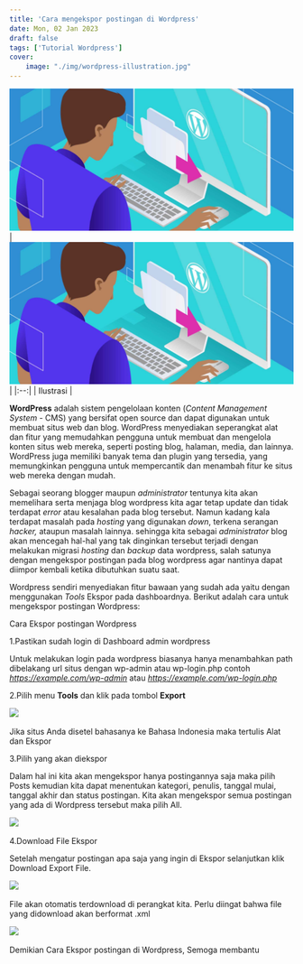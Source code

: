 ```yaml
---
title: 'Cara mengekspor postingan di Wordpress'
date: Mon, 02 Jan 2023
draft: false
tags: ['Tutorial Wordpress']
cover:
    image: "./img/wordpress-illustration.jpg"
---
```


![](./img/wordpress-illustration.jpg)
| ![wordpress-illustration.jpg](./img/wordpress-illustration.jpg) |
|:--:|
| Ilustrasi |


**WordPress** adalah sistem pengelolaan konten (_Content Management System_ - CMS) yang bersifat open source dan dapat digunakan untuk membuat situs web dan blog. WordPress menyediakan seperangkat alat dan fitur yang memudahkan pengguna untuk membuat dan mengelola konten situs web mereka, seperti posting blog, halaman, media, dan lainnya. WordPress juga memiliki banyak tema dan plugin yang tersedia, yang memungkinkan pengguna untuk mempercantik dan menambah fitur ke situs web mereka dengan mudah.

Sebagai seorang blogger maupun _administrator_ tentunya kita akan memelihara serta menjaga blog wordpress kita agar tetap update dan tidak terdapat _error_ atau kesalahan pada blog tersebut. Namun kadang kala terdapat masalah pada _hosting_ yang digunakan _down_, terkena serangan _hacker,_ ataupun masalah lainnya. sehingga kita sebagai _administrator_ blog akan mencegah hal-hal yang tak dinginkan tersebut terjadi dengan melakukan migrasi _hosting_ dan _backup_ data wordpress, salah satunya dengan mengekspor postingan pada blog wordpress agar nantinya dapat diimpor kembali ketika dibutuhkan suatu saat.

Wordpress sendiri menyediakan fitur bawaan yang sudah ada yaitu dengan menggunakan _Tools_ Ekspor pada dashboardnya. Berikut adalah cara untuk mengekspor postingan Wordpress:

Cara Ekspor postingan Wordpress

1.Pastikan sudah login di Dashboard admin wordpress

Untuk melakukan login pada wordpress biasanya hanya menambahkan path dibelakang url situs dengan wp-admin atau wp-login.php contoh _https://example.com/wp-admin_ atau _https://example.com/wp-login.php_

2.Pilih menu **Tools** dan klik pada tombol **Export**

![](https://guides.bimasaktivalidator.my.id/wp-content/uploads/2023/01/menu-tools-1.png)

Jika situs Anda disetel bahasanya ke Bahasa Indonesia maka tertulis Alat dan Ekspor

3.Pilih yang akan diekspor

Dalam hal ini kita akan mengekspor hanya postingannya saja maka pilih Posts kemudian kita dapat menentukan kategori, penulis, tanggal mulai, tanggal akhir dan status postingan. Kita akan mengekspor semua postingan yang ada di Wordpress tersebut maka pilih All.

![](https://guides.bimasaktivalidator.my.id/wp-content/uploads/2023/01/image.png)

4.Download File Ekspor

Setelah mengatur postingan apa saja yang ingin di Ekspor selanjutkan klik Download Export File.

![](https://guides.bimasaktivalidator.my.id/wp-content/uploads/2023/01/image-1.png)

File akan otomatis terdownload di perangkat kita. Perlu diingat bahwa file yang didownload akan berformat .xml

![](https://guides.bimasaktivalidator.my.id/wp-content/uploads/2023/01/image-2.png)

Demikian Cara Ekspor postingan di Wordpress, Semoga membantu
